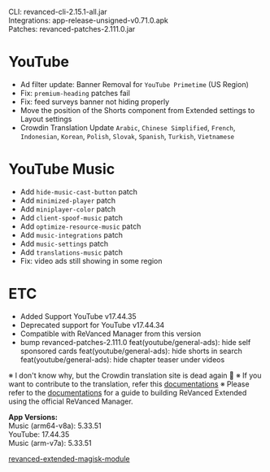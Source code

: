 CLI: revanced-cli-2.15.1-all.jar  
Integrations: app-release-unsigned-v0.71.0.apk  
Patches: revanced-patches-2.111.0.jar  

YouTube
==
- Ad filter update: Banner Removal for `YouTube Primetime` (US Region)
- Fix: `premium-heading` patches fail
- Fix: feed surveys banner not hiding properly
- Move the position of the Shorts component from Extended settings to Layout settings
- Crowdin Translation Update
`Arabic`, `Chinese Simplified`, `French`, `Indonesian`, `Korean`, `Polish`, `Slovak`, `Spanish`, `Turkish`, `Vietnamese`

YouTube Music
==
- Add `hide-music-cast-button` patch
- Add `minimized-player` patch
- Add `miniplayer-color` patch
- Add `client-spoof-music` patch
- Add `optimize-resource-music` patch
- Add `music-integrations` patch
- Add `music-settings` patch
- Add `translations-music` patch
- Fix: video ads still showing in some region

ETC
==
- Added Support YouTube v17.44.35
- Deprecated support for YouTube v17.44.34
- Compatible with ReVanced Manager from this version
- bump revanced-patches-2.111.0
feat(youtube/general-ads): hide self sponsored cards
feat(youtube/general-ads): hide shorts in search
feat(youtube/general-ads): hide chapter teaser under videos

※ I don't know why, but the Crowdin translation site is dead again 🤷
※ If you want to contribute to the translation, refer this [documentations](https://telegra.ph/How-to-contribute-to-Crowdin-translations-via-upload-of-stringsxml-file-11-10)
※ Please refer to the [documentations](https://github.com/inotia00/revanced-documentation/wiki/Method-3.-Using-official-ReVanced-Manager-(Android)) for a guide to building ReVanced Extended using the official ReVanced Manager.
  
**App Versions:**  
Music (arm64-v8a): 5.33.51  
YouTube: 17.44.35  
Music (arm-v7a): 5.33.51  

[revanced-extended-magisk-module](https://github.com/nikhilbadyal/revanced-magisk-module)  
